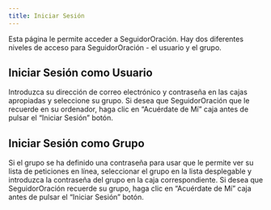```yaml
---
title: Iniciar Sesión
---
```


Esta página le permite acceder a SeguidorOración. Hay dos diferentes niveles de acceso para SeguidorOración - el usuario y el grupo.

## Iniciar Sesión como Usuario

Introduzca su dirección de correo electrónico y contraseña en las cajas apropiadas y seleccione su grupo. Si desea que SeguidorOración que le recuerde en su ordenador, haga clic en “Acuérdate de Mí” caja antes de pulsar el “Iniciar Sesión” botón.

## Iniciar Sesión como Grupo

Si el grupo se ha definido una contraseña para usar que le permite ver su lista de peticiones en línea, seleccionar el grupo en la lista desplegable y introduzca la contraseña del grupo en la caja correspondiente. Si desea que SeguidorOración recuerde su grupo, haga clic en “Acuérdate de Mí” caja antes de pulsar el “Iniciar Sesión” botón.
